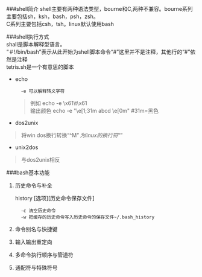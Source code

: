 ###shell简介
shell主要有两种语法类型，bourne和C,两种不兼容。bourne系列主要包括sh，ksh，bash，psh，zsh。  
C系列主要包括csh，tsh。linux默认使用bash

###shell执行方式  
shall是脚本解释型语言。  
“＃!/bin/bash”表示从此开始为shell脚本命令“#”这里并不是注释，其他行的“#”依然是注释  
tetris.sh是一个有意思的脚本
- echo

        -e 可以解释转义字符
   
   > 例如 echo -e \x61\t\x61  
   输出颜色 echo -e "\e[1;31m abcd \e[0m" #31m=黑色
   
           
- dos2unix 
> 将win dos换行转换“^M$”为linux的换行符“$” 

- unix2dos 
> 与dos2unix相反

###bash基本功能

1. 历史命令与补全
 
    history [选项][历史命令保存文件] 
           
         -c 清空历史命令
         -w 把缓存的历史命令写入历史命令的保存文件~/.bash_history
         
     


2. 命令别名与快捷键
3. 输入输出重定向
4. 多命令执行顺序与管道符
5. 通配符与特殊符号


